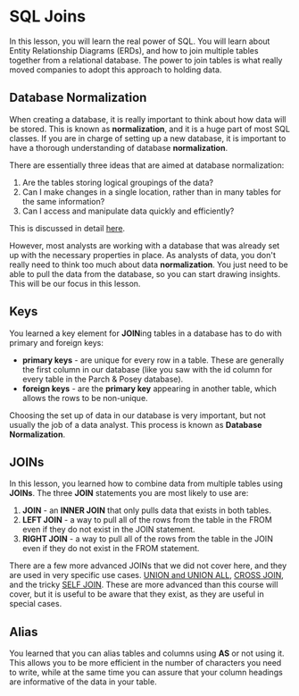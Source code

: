 # SQL Joins

In this lesson, you will learn the real power of SQL. You will learn about Entity Relationship Diagrams (ERDs), and how to join multiple tables together from a relational database. The power to join tables is what really moved companies to adopt this approach to holding data.


## Database Normalization

When creating a database, it is really important to think about how data will be stored. This is known as **normalization**, and it is a huge part of most SQL classes. If you are in charge of setting up a new database, it is important to have a thorough understanding of database **normalization**.

There are essentially three ideas that are aimed at database normalization:

1. Are the tables storing logical groupings of the data?
2. Can I make changes in a single location, rather than in many tables for the same information?
3. Can I access and manipulate data quickly and efficiently?

This is discussed in detail [here](http://sqlmag.com/database-performance-tuning/sql-design-why-you-need-database-normalization).

However, most analysts are working with a database that was already set up with the necessary properties in place. As analysts of data, you don't really need to think too much about data **normalization**. You just need to be able to pull the data from the database, so you can start drawing insights. This will be our focus in this lesson.




##  Keys

You learned a key element for **JOIN**ing tables in a database has to do with primary and foreign keys:


* **primary keys** - are unique for every row in a table. These are generally the first column in our database (like you saw with the id column for every table in the Parch & Posey database).  
* **foreign keys** - are the **primary key** appearing in another table, which allows the rows to be non-unique.  

Choosing the set up of data in our database is very important, but not usually the job of a data analyst. This process is known as **Database Normalization**.


## JOINs

In this lesson, you learned how to combine data from multiple tables using **JOINs**. The three **JOIN** statements you are most likely to use are:  

1. **JOIN** - an **INNER JOIN** that only pulls data that exists in both tables.  
2. **LEFT JOIN** - a way to pull all of the rows from the table in the FROM even if they do not exist in the JOIN statement.  
3. **RIGHT JOIN** - a way to pull all of the rows from the table in the JOIN even if they do not exist in the FROM statement.

There are a few more advanced JOINs that we did not cover here, and they are used in very specific use cases. [UNION and UNION ALL](https://www.w3schools.com/sql/sql_union.asp), [CROSS JOIN](https://www.w3schools.com/sql/cross-join.php), and the tricky [SELF JOIN](https://www.w3schools.com/sql/sql_join_self.asp). These are more advanced than this course will cover, but it is useful to be aware that they exist, as they are useful in special cases.


## Alias

You learned that you can alias tables and columns using **AS** or not using it. This allows you to be more efficient in the number of characters you need to write, while at the same time you can assure that your column headings are informative of the data in your table.

